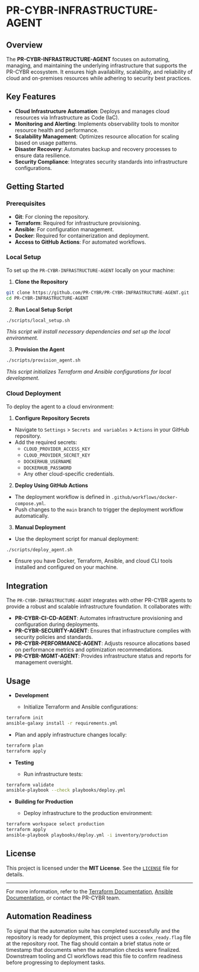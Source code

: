 <!--
Updates that need to be made:
1. 
-->

# PR-CYBR-INFRASTRUCTURE-AGENT

## Overview

The **PR-CYBR-INFRASTRUCTURE-AGENT** focuses on automating, managing, and maintaining the underlying infrastructure that supports the PR-CYBR ecosystem. It ensures high availability, scalability, and reliability of cloud and on-premises resources while adhering to security best practices.

## Key Features

- **Cloud Infrastructure Automation**: Deploys and manages cloud resources via Infrastructure as Code (IaC).
- **Monitoring and Alerting**: Implements observability tools to monitor resource health and performance.
- **Scalability Management**: Optimizes resource allocation for scaling based on usage patterns.
- **Disaster Recovery**: Automates backup and recovery processes to ensure data resilience.
- **Security Compliance**: Integrates security standards into infrastructure configurations.

## Getting Started

### Prerequisites

- **Git**: For cloning the repository.
- **Terraform**: Required for infrastructure provisioning.
- **Ansible**: For configuration management.
- **Docker**: Required for containerization and deployment.
- **Access to GitHub Actions**: For automated workflows.

### Local Setup

To set up the `PR-CYBR-INFRASTRUCTURE-AGENT` locally on your machine:

1. **Clone the Repository**

```bash
git clone https://github.com/PR-CYBR/PR-CYBR-INFRASTRUCTURE-AGENT.git
cd PR-CYBR-INFRASTRUCTURE-AGENT
```

2. **Run Local Setup Script**

```bash
./scripts/local_setup.sh
```
_This script will install necessary dependencies and set up the local environment._

3. **Provision the Agent**

```bash
./scripts/provision_agent.sh
```
_This script initializes Terraform and Ansible configurations for local development._

### Cloud Deployment

To deploy the agent to a cloud environment:

1. **Configure Repository Secrets**

- Navigate to `Settings` > `Secrets and variables` > `Actions` in your GitHub repository.
- Add the required secrets:
     - `CLOUD_PROVIDER_ACCESS_KEY`
     - `CLOUD_PROVIDER_SECRET_KEY`
     - `DOCKERHUB_USERNAME`
     - `DOCKERHUB_PASSWORD`
     - Any other cloud-specific credentials.

2. **Deploy Using GitHub Actions**

- The deployment workflow is defined in `.github/workflows/docker-compose.yml`.
- Push changes to the `main` branch to trigger the deployment workflow automatically.

3. **Manual Deployment**

- Use the deployment script for manual deployment:

```bash
./scripts/deploy_agent.sh
```

- Ensure you have Docker, Terraform, Ansible, and cloud CLI tools installed and configured on your machine.

## Integration

The `PR-CYBR-INFRASTRUCTURE-AGENT` integrates with other PR-CYBR agents to provide a robust and scalable infrastructure foundation. It collaborates with:

- **PR-CYBR-CI-CD-AGENT**: Automates infrastructure provisioning and configuration during deployments.
- **PR-CYBR-SECURITY-AGENT**: Ensures that infrastructure complies with security policies and standards.
- **PR-CYBR-PERFORMANCE-AGENT**: Adjusts resource allocations based on performance metrics and optimization recommendations.
- **PR-CYBR-MGMT-AGENT**: Provides infrastructure status and reports for management oversight.

## Usage

- **Development**

  - Initialize Terraform and Ansible configurations:

```bash
terraform init
ansible-galaxy install -r requirements.yml
 ```

- Plan and apply infrastructure changes locally:

```bash
terraform plan
terraform apply
```

- **Testing**

  - Run infrastructure tests:

```bash
terraform validate
ansible-playbook --check playbooks/deploy.yml
```

- **Building for Production**

  - Deploy infrastructure to the production environment:

```bash
terraform workspace select production
terraform apply
ansible-playbook playbooks/deploy.yml -i inventory/production
```

## License

This project is licensed under the **MIT License**. See the [`LICENSE`](LICENSE) file for details.

---

For more information, refer to the [Terraform Documentation](https://www.terraform.io/docs/index.html), [Ansible Documentation](https://docs.ansible.com/ansible/latest/index.html), or contact the PR-CYBR team.

## Automation Readiness

To signal that the automation suite has completed successfully and the repository is ready for deployment, this project uses a
`codex_ready.flag` file at the repository root. The flag should contain a brief status note or timestamp that documents when the
automation checks were finalized. Downstream tooling and CI workflows read this file to confirm readiness before progressing to
deployment tasks.
